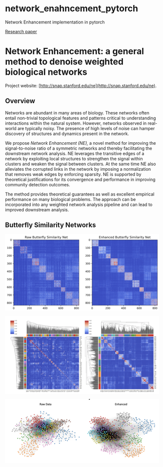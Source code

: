 # network_enahncement_pytorch
Network Enhancement implementation in pytorch


[Research paper](https://doi.org/10.1038/s41467-018-05469-x)


Network Enhancement: a general method to denoise weighted biological networks
==============================================================================

Project website: [http://snap.stanford.edu/ne](http://snap.stanford.edu/ne).

Overview
--------

Networks are abundant in many areas of biology. These networks often entail non-trivial 
topological features and patterns critical to understanding interactions within the 
natural system. However, networks observed in real-world are typically noisy. The presence 
of high levels of noise can hamper discovery of structures and dynamics present in the network. 

We propose *Network Enhancement (NE),* a novel method for improving the 
signal-to-noise ratio of a symmetric networks and thereby facilitating the downstream network 
analysis. NE leverages the transitive edges of a network by exploiting local structures to 
strengthen the signal within clusters and weaken the signal between clusters. At the same time 
NE also alleviates the corrupted links in the network by imposing a normalization that removes 
weak edges by enforcing sparsity. NE is supported by theoretical justifications for its 
convergence and performance in improving community detection outcomes. 

The method provides theoretical guarantees as well as excellent empirical performance on 
many biological problems. The approach can be incorporated into any weighted network analysis 
pipeline and can lead to improved downstream analysis. 



Butterfly Similarity Networks
--------

![Adj](./figures/imshow.png)

![hclust](./figures/hclust.png)

![nets](./figures/nets.png)